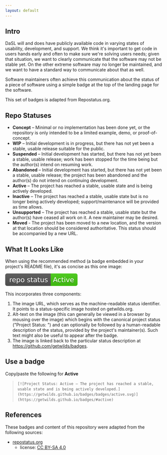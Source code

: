 ```yaml
---
layout: default
---
```


## Intro

DaSL will and does have publicly available code in varying states of usability, development, and support. We think it's important to get code in users hands early and often to make sure we're solving users needs; given that situation, we want to clearly communicate that the software may not be stable yet. On the other extreme software may no longer be maintained, and we want to have a standard way to communicate about that as well.

Software maintainers often achieve this communication about the status of a piece of software using a simple badge at the top of the landing page for the software.

This set of badges is adapted from Repostatus.org.

## Repo Statuses

* <a name="concept"></a>__Concept__ – Minimal or no implementation has been done yet, or the repository is only intended to be a limited example, demo, or proof-of-concept.
* <a name="wip"></a>__WIP__ – Initial development is in progress, but there has not yet been a stable, usable release suitable for the public.
* <a name="suspended"></a>__Suspended__ – Initial development has started, but there has not yet been a stable, usable release; work has been stopped for the time being but the author(s) intend on resuming work.
* <a name="abandoned"></a>__Abandoned__ – Initial development has started, but there has not yet been a stable, usable release; the project has been abandoned and the author(s) do not intend on continuing development.
* <a name="active"></a>__Active__ – The project has reached a stable, usable state and is being actively developed.
* <a name="inactive"></a>__Inactive__ – The project has reached a stable, usable state but is no longer being actively developed; support/maintenance will be provided as time allows.
* <a name="unsupported"></a>__Unsupported__ – The project has reached a stable, usable state but the author(s) have ceased all work on it. A new maintainer may be desired.
* <a name="moved"></a>__Moved__ - The project has been moved to a new location, and the version at that location should be considered authoritative. This status should be accompanied by a new URL.


## What It Looks Like

When using the recommended method (a badge embedded in your project's README file), it's as concise as this one image:

[![Project Status: Active – The project has reached a stable, usable state and is being actively developed.](/badges/active.svg)](https://github.com/getwilds/badges/#active)

This incorporates three components:

1. The image URL, which serves as the machine-readable status identifier. It points to a status-specific image hosted on getwilds.org.
2. Alt-text on the image (this can generally be viewed in a browser by mousing over the image) which begins with the canonical project status ("Project Status: <status name>") and can optionally be followed by a human-readable description of the status, provided by the project's maintainer(s). Such text might also be useful to appear after the badge.
3. The image is linked back to the particular status description at <https://github.com/getwilds/badges>.

## Use a badge

Copy/paste the following for **Active**

> `[![Project Status: Active – The project has reached a stable, usable state and is being actively developed.](https://getwilds.github.io/badges/badges/active.svg)](https://getwilds.github.io/badges/#active)`


## References

These badges and content of this repository were adapted from the following sources:

- [repostatus.org](https://www.repostatus.org/)
	- license: [CC BY-SA 4.0](https://creativecommons.org/licenses/by-sa/4.0/)
